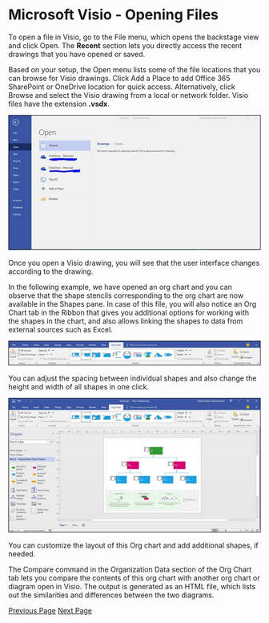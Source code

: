 # Microsoft Visio - Opening Files
To open a file in Visio, go to the File menu, which opens the backstage view and click Open. The **Recent** section lets you directly access the recent drawings that you have opened or saved.

Based on your setup, the Open menu lists some of the file locations that you can browse for Visio drawings. Click Add a Place to add Office 365 SharePoint or OneDrive location for quick access. Alternatively, click Browse and select the Visio drawing from a local or network folder. Visio files have the extension **.vsdx**.

![Open](../microsoft_visio/images/open.jpg)

Once you open a Visio drawing, you will see that the user interface changes according to the drawing.

In the following example, we have opened an org chart and you can observe that the shape stencils corresponding to the org chart are now available in the Shapes pane. In case of this file, you will also notice an Org Chart tab in the Ribbon that gives you additional options for working with the shapes in the chart, and also allows linking the shapes to data from external sources such as Excel.

![Shapes to Data](../microsoft_visio/images/shapes_to_data.jpg)

You can adjust the spacing between individual shapes and also change the height and width of all shapes in one click.

![Org Chart](../microsoft_visio/images/org_chart.jpg)

You can customize the layout of this Org chart and add additional shapes, if needed.

The Compare command in the Organization Data section of the Org Chart tab lets you compare the contents of this org chart with another org chart or diagram open in Visio. The output is generated as an HTML file, which lists out the similarities and differences between the two diagrams.


[Previous Page](../microsoft_visio/microsoft_visio_user_interface.md) [Next Page](../microsoft_visio/microsoft_visio_customizing_ui.md) 
